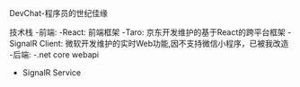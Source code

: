 DevChat-程序员的世纪佳缘

技术栈
 -前端:
  -React: 前端框架
  -Taro: 京东开发维护的基于React的跨平台框架
  -SignalR Client: 微软开发维护的实时Web功能,因不支持微信小程序，已被我改造
 -后端:
  -.net core webapi
  - SignalR Service